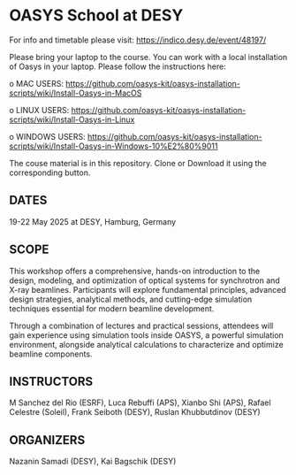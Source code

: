 OASYS School at DESY
====================

For info and timetable please visit:  https://indico.desy.de/event/48197/

Please bring your laptop to the course. You can work with a local installation of Oasys in your laptop. Please follow the instructions here: 

o MAC USERS: https://github.com/oasys-kit/oasys-installation-scripts/wiki/Install-Oasys-in-MacOS

o LINUX USERS: https://github.com/oasys-kit/oasys-installation-scripts/wiki/Install-Oasys-in-Linux

o WINDOWS USERS: https://github.com/oasys-kit/oasys-installation-scripts/wiki/Install-Oasys-in-Windows-10%E2%80%9011

The couse material is in this repository. Clone or Download it using the corresponding button.



DATES
-----

19-22 May 2025 at DESY, Hamburg, Germany


SCOPE
-----
This workshop offers a comprehensive, hands-on introduction to the design, modeling, and optimization of optical systems for synchrotron and X-ray beamlines. Participants will explore fundamental principles, advanced design strategies, analytical methods, and cutting-edge simulation techniques essential for modern beamline development.

Through a combination of lectures and practical sessions, attendees will gain experience using simulation tools inside OASYS, a powerful simulation environment, alongside analytical calculations to characterize and optimize beamline components.



INSTRUCTORS
-----------
M Sanchez del Rio (ESRF), Luca Rebuffi (APS), Xianbo Shi (APS), Rafael Celestre (Soleil), Frank Seiboth (DESY), Ruslan Khubbutdinov (DESY)


ORGANIZERS
-----------
Nazanin Samadi (DESY), Kai Bagschik (DESY)


